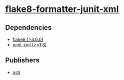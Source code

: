 # [flake8-formatter-junit-xml](https://pypi.org/project/flake8-formatter-junit-xml)

## Dependencies
- [flake8 (>3.0.0)](packages/f/flake8.md)
- [junit-xml (>=1.8)](packages/j/junit-xml.md)



## Publishers
- [astj](https://pypi.org/user/astj)

